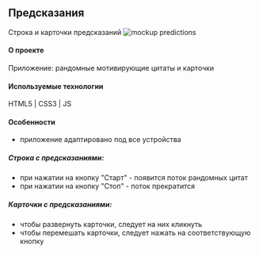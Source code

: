 ## Предсказания
Строка и карточки предсказаний
![mockup predictions](https://github.com/Madina030596/predictions/assets/145129934/efb2f015-6021-4bd2-a5c5-9b245a8d6a3b)

#### О проекте
Приложение: рандомные мотивирующие цитаты и карточки

#### Используемые технологии
HTML5 | CSS3 | JS

#### Особенности
- приложение адаптировано под все устройства
  
##### Строка с предсказаниями:
- при нажатии на кнопку "Старт" - появится поток рандомных цитат
- при нажатии на кнопку "Стоп" - поток прекратится

##### Карточки с предсказаниями:
- чтобы развернуть карточки, следует на них кликнуть
- чтобы перемешать карточки, следует нажать на соответствующую кнопку
